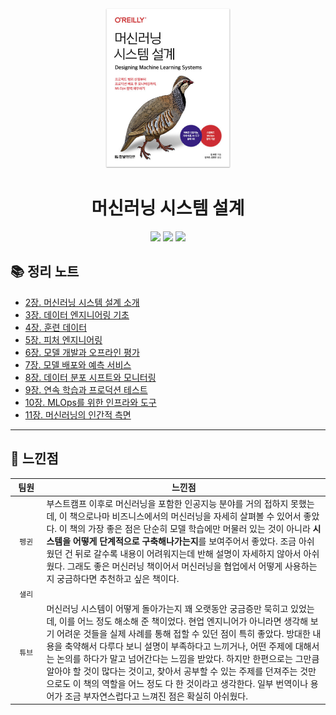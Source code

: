 <div align="center">
  <a href="https://product.kyobobook.co.kr/detail/S000201212403">
      <img src="./img/thumbnail.png" alt="Logo" width="200">
  </a>
  <h1>머신러닝 시스템 설계</h1>
  <div>
    <img src="https://img.shields.io/badge/저자-칩%20후옌-e76f51?style=for-the-badge"/>
    <img src="https://img.shields.io/badge/출판사-한빛미디어-faa307?style=for-the-badge"/>
    <img src="https://img.shields.io/badge/기간-2023.07.13%20~%202023.12.28-52b788?style=for-the-badge"/>
  </div>
</div>

## 📚 정리 노트

- [2장. 머신러닝 시스템 설계 소개](./ch02.md)
- [3장. 데이터 엔지니어링 기초](./ch03.md)
- [4장. 훈련 데이터](./ch04.md)
- [5장. 피처 엔지니어링](./ch05.md)
- [6장. 모델 개발과 오프라인 평가](./ch06.md)
- [7장. 모델 배포와 예측 서비스](./ch07.md)
- [8장. 데이터 분포 시프트와 모니터링](./ch08.md)
- [9장. 연속 학습과 프로덕션 테스트](./ch09.md)
- [10장. MLOps를 위한 인프라와 도구](./ch10.md)
- [11장. 머신러닝의 인간적 측면](./ch11.md)

---

## 💬 느낀점

<table>
  <thead>
    <tr>
      <th width='10%'>팀원</th>
      <th width='90%'>느낀점</th>
    </tr>
  </thead>
  <tbody>
    <tr>
      <td align='center'><code>펭귄</code></td>
      <td>부스트캠프 이후로 머신러닝을 포함한 인공지능 분야를 거의 접하지 못했는데, 이 책으로나마 비즈니스에서의 머신러닝을 자세히 살펴볼 수 있어서 좋았다. 이 책의 가장 좋은 점은 단순히 모델 학습에만 머물러 있는 것이 아니라 <strong>시스템을 어떻게 단계적으로 구축해나가는지</strong>를 보여주어서 좋았다. 조금 아쉬웠던 건 뒤로 갈수록 내용이 어려워지는데 반해 설명이 자세하지 않아서 아쉬웠다. 그래도 좋은 머신러닝 책이어서 머신러닝을 협업에서 어떻게 사용하는지 궁금하다면 추천하고 싶은 책이다.</td>
    </tr>
    <tr>
      <td align='center'><code>샐리</code></td>
      <td></td>
    </tr>
    <tr>
      <td align='center'><code>튜브</code></td>
      <td>머신러닝 시스템이 어떻게 돌아가는지 꽤 오랫동안 궁금증만 묵히고 있었는데, 이를 어느 정도 해소해 준 책이었다. 현업 엔지니어가 아니라면 생각해 보기 어려운 것들을 실제 사례를 통해 접할 수 있던 점이 특히 좋았다. 방대한 내용을 축약해서 다루다 보니 설명이 부족하다고 느끼거나, 어떤 주제에 대해서는 논의를 하다가 말고 넘어간다는 느낌을 받았다. 하지만 한편으로는 그만큼 알아야 할 것이 많다는 것이고, 찾아서 공부할 수 있는 주제를 던져주는 것만으로도 이 책의 역할을 어느 정도 다 한 것이라고 생각한다. 일부 번역이나 용어가 조금 부자연스럽다고 느껴진 점은 확실히 아쉬웠다.
    </tr>
  </tbody>
</table>
